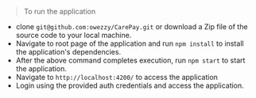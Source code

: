 >To run the application
* clone `git@github.com:owezzy/CarePay.git` or download a Zip file of the source code to your local machine.
* Navigate to root page of the application and run `npm install` to install the application's dependencies.
* After the above command completes execution, run `npm start` to start the application.
* Navigate to `http://localhost:4200/` to access the application
* Login using the provided auth credentials and access the application.

